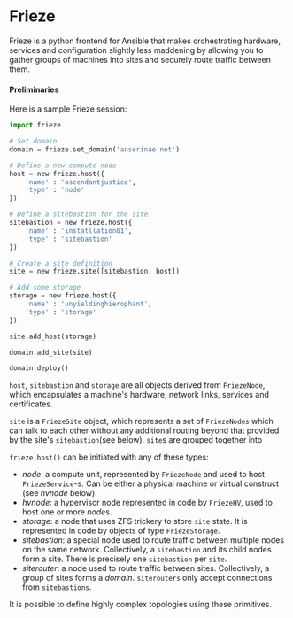 Frieze
======

Frieze is a python frontend for Ansible that makes orchestrating hardware, services and configuration slightly less maddening by allowing you to gather groups of machines into sites and securely route traffic between them.

#### Preliminaries

Here is a sample Frieze session:

```python
import frieze

# Set domain
domain = frieze.set_domain('anserinae.net')

# Define a new compute node
host = new frieze.host({
    'name' : 'ascendantjustice',
    'type' : 'node'
})

# Define a sitebastion for the site
sitebastion = new frieze.host({
    'name' : 'instatllation01',
    'type' : 'sitebastion'
})

# Create a site definition
site = new frieze.site([sitebastion, host])

# Add some storage
storage = new frieze.host({
    'name' : 'unyieldinghierophant',
    'type' : 'storage'
})

site.add_host(storage)

domain.add_site(site)

domain.deploy()
```

```host```, ```sitebastion``` and ```storage``` are all objects derived from ```FriezeNode```, which encapsulates a machine's hardware, network links, services and certificates.

```site``` is a ```FriezeSite``` object, which represents a set of ```FriezeNodes``` which can talk to each other without any additional routing beyond that provided by the site's ```sitebastion```(see below). ```site```s are grouped together into

```frieze.host()``` can be initiated with any of these types:

* *node*: a compute unit, represented by ```FriezeNode``` and used to host ```FriezeService```-s. Can be either a physical machine or virtual construct (see *hvnode* below).
* *hvnode*: a hypervisor node represented in code by ```FriezeHV```, used to host one or more *node*s.
* *storage*: a node that uses ZFS trickery to store ```site``` state. It is represented in code by objects of type ```FriezeStorage```.
* *sitebastion*: a special node used to route traffic between multiple nodes on the same network. Collectively, a ```sitebastion``` and its child nodes form a site. There is precisely one ```sitebastion``` per ```site```.
* *siterouter*: a node used to route traffic between sites. Collectively, a group of sites forms a *domain*. ```siterouters``` only accept connections from ```sitebastions```.

It is possible to define highly complex topologies using these primitives.
